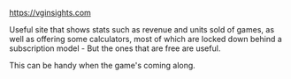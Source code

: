 https://vginsights.com

Useful site that shows stats such as revenue and units sold of games, as well as offering some calculators, most of which are locked down behind a subscription model - But the ones that are free are useful.

This can be handy when the game's coming along.